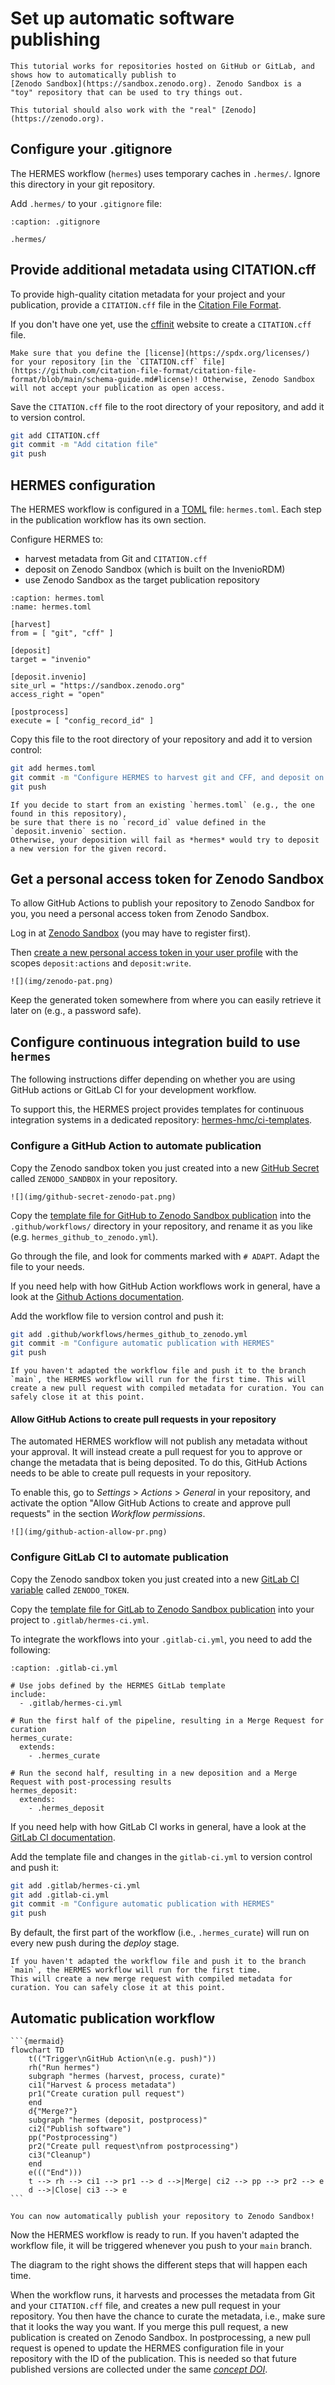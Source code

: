<!--
SPDX-FileCopyrightText: 2023 German Aerospace Center (DLR), Forschungszentrum Jülich GmbH

SPDX-License-Identifier: CC-BY-SA-4.0
-->

<!-- 
SPDX-FileContributor: Oliver Bertuch
SPDX-FileContributor: Michael Meinel
SPDX-FileContributor: Stephan Druskat
-->

# Set up automatic software publishing
 
```{note}
This tutorial works for repositories hosted on GitHub or GitLab, and shows how to automatically publish to 
[Zenodo Sandbox](https://sandbox.zenodo.org). Zenodo Sandbox is a "toy" repository that can be used to try things out.

This tutorial should also work with the "real" [Zenodo](https://zenodo.org).
```
 
## Configure your .gitignore
 
The HERMES workflow (`hermes`) uses temporary caches in `.hermes/`.
Ignore this directory in your git repository.

Add `.hermes/` to your `.gitignore` file:
 
```{code-block} bash
:caption: .gitignore

.hermes/
```

## Provide additional metadata using CITATION.cff
 
To provide high-quality citation metadata for your project and your publication,
provide a `CITATION.cff` file in the [Citation File Format](https://citation-file-format.github.io/).

If you don't have one yet,
use the [cffinit](https://citation-file-format.github.io/cff-initializer-javascript/) website
to create a `CITATION.cff` file.

```{important}
Make sure that you define the [license](https://spdx.org/licenses/) for your repository [in the `CITATION.cff` file](https://github.com/citation-file-format/citation-file-format/blob/main/schema-guide.md#license)! Otherwise, Zenodo Sandbox will not accept your publication as open access.
```

Save the `CITATION.cff` file to the root directory of your repository, and add it to version control.

```bash
git add CITATION.cff
git commit -m "Add citation file"
git push
```
 
## HERMES configuration
 
The HERMES workflow is configured in a [TOML](https://toml.io) file: `hermes.toml`.
Each step in the publication workflow has its own section.

Configure HERMES to:

- harvest metadata from Git and `CITATION.cff`
- deposit on Zenodo Sandbox (which is built on the InvenioRDM)
- use Zenodo Sandbox as the target publication repository

```{code-block} toml
:caption: hermes.toml
:name: hermes.toml

[harvest]
from = [ "git", "cff" ]

[deposit]
target = "invenio"

[deposit.invenio]
site_url = "https://sandbox.zenodo.org"
access_right = "open"

[postprocess]
execute = [ "config_record_id" ]
```

Copy this file to the root directory of your repository and add it to version control:

```bash
git add hermes.toml
git commit -m "Configure HERMES to harvest git and CFF, and deposit on Zenodo Sandbox"
git push
```

```{note}
If you decide to start from an existing `hermes.toml` (e.g., the one found in this repository),
be sure that there is no `record_id` value defined in the `deposit.invenio` section.
Otherwise, your deposition will fail as *hermes* would try to deposit a new version for the given record.
```

## Get a personal access token for Zenodo Sandbox

To allow GitHub Actions to publish your repository to Zenodo Sandbox for you,
you need a personal access token from Zenodo Sandbox.

Log in at [Zenodo Sandbox](https://sandbox.zenodo.org) (you may have to register first).

Then [create a new personal access token in your user profile](https://sandbox.zenodo.org/account/settings/applications/tokens/new/)
with the scopes `deposit:actions` and `deposit:write`.

```{toggle}
![](img/zenodo-pat.png)
```

Keep the generated token somewhere from where you can easily retrieve it later on (e.g., a password safe).

## Configure continuous integration build to use `hermes`

The following instructions differ depending on whether you are using GitHub actions or GitLab CI for your
development workflow.

To support this, the HERMES project provides templates for continuous integration systems in a dedicated repository:
[hermes-hmc/ci-templates](https://github.com/hermes-hmc/ci-templates).


### Configure a GitHub Action to automate publication 

Copy the Zenodo sandbox token you just created into a new [GitHub Secret](https://docs.github.com/en/actions/security-guides/encrypted-secrets#creating-encrypted-secrets-for-a-repository)
called `ZENODO_SANDBOX` in your repository.

```{toggle}
![](img/github-secret-zenodo-pat.png)
```

Copy the [template file for GitHub to Zenodo Sandbox publication](https://github.com/hermes-hmc/ci-templates/blob/main/TEMPLATE_hermes_github_to_zenodo.yml)
into the `.github/workflows/` directory in your repository, and rename it as you like (e.g. `hermes_github_to_zenodo.yml`).

Go through the file, and look for comments marked with `# ADAPT`. Adapt the file to your needs.

If you need help with how GitHub Action workflows work in general, have a look at the 
[Github Actions documentation](https://docs.github.com/actions).

Add the workflow file to version control and push it:
```bash
git add .github/workflows/hermes_github_to_zenodo.yml
git commit -m "Configure automatic publication with HERMES"
git push
```

```{note}
If you haven't adapted the workflow file and push it to the branch `main`, the HERMES workflow will run for the first time. This will create a new pull request with compiled metadata for curation. You can safely close it at this point.
```

#### Allow GitHub Actions to create pull requests in your repository

The automated HERMES workflow will not publish any metadata without your approval.
It will instead create a pull request for you to approve or change the metadata that is being deposited.
To do this, GitHub Actions needs to be able to create pull requests in your repository.

To enable this, go to *Settings* > *Actions* > *General* in your repository,
and activate the option "Allow GitHub Actions to create and approve pull requests" in the section *Workflow permissions*.

```{toggle}
![](img/github-action-allow-pr.png)
```

### Configure GitLab CI to automate publication

Copy the Zenodo sandbox token you just created into a new [GitLab CI variable](https://docs.gitlab.com/ee/ci/variables/#for-a-project)
called `ZENODO_TOKEN`.

Copy the [template file for GitLab to Zenodo Sandbox publication](https://github.com/hermes-hmc/ci-templates/blob/main/gitlab/hermes-ci.yml)
into your project to `.gitlab/hermes-ci.yml`.

To integrate the workflows into your `.gitlab-ci.yml`, you need to add the following:

```{code-block} yaml
:caption: .gitlab-ci.yml

# Use jobs defined by the HERMES GitLab template  
include:
  - .gitlab/hermes-ci.yml

# Run the first half of the pipeline, resulting in a Merge Request for curation
hermes_curate:
  extends:
    - .hermes_curate

# Run the second half, resulting in a new deposition and a Merge Request with post-processing results
hermes_deposit:
  extends:
    - .hermes_deposit
```

If you need help with how GitLab CI works in general, have a look at the 
[GitLab CI documentation](https://docs.gitlab.com/ee/ci/).

Add the template file and changes in the `gitlab-ci.yml` to version control and push it:

```bash
git add .gitlab/hermes-ci.yml
git add .gitlab-ci.yml
git commit -m "Configure automatic publication with HERMES"
git push
```

By default, the first part of the workflow (i.e., `.hermes_curate`)
will run on every new push during the *deploy* stage.

```{note}
If you haven't adapted the workflow file and push it to the branch `main`, the HERMES workflow will run for the first time.
This will create a new merge request with compiled metadata for curation. You can safely close it at this point.
```


## Automatic publication workflow

````{margin}
```{mermaid}
flowchart TD
    t(("Trigger\nGitHub Action\n(e.g. push)"))
    rh("Run hermes")
    subgraph "hermes (harvest, process, curate)"
    ci1("Harvest & process metadata")
    pr1("Create curation pull request")
    end
    d{"Merge?"}
    subgraph "hermes (deposit, postprocess)"
    ci2("Publish software")
    pp("Postprocessing")
    pr2("Create pull request\nfrom postprocessing")
    ci3("Cleanup")
    end
    e((("End")))
    t --> rh --> ci1 --> pr1 --> d -->|Merge| ci2 --> pp --> pr2 --> e
    d -->|Close| ci3 --> e
```
````

```{admonition} Congratulations!
You can now automatically publish your repository to Zenodo Sandbox!
```

Now the HERMES workflow is ready to run.
If you haven't adapted the workflow file, it will be triggered whenever you push to your `main` branch.

The diagram to the right shows the different steps that will happen each time.

When the workflow runs, it harvests and processes the metadata from Git and your `CITATION.cff` file,
and creates a new pull request in your repository.
You then have the chance to curate the metadata, i.e., make sure that it looks the way you want.
If you merge this pull request, a new publication is created on Zenodo Sandbox. 
In postprocessing, a new pull request is opened to update the HERMES configuration file
in your repository
with the ID of the publication.
This is needed so that future published versions are collected under the same [*concept DOI*](https://help.zenodo.org/#versioning).

